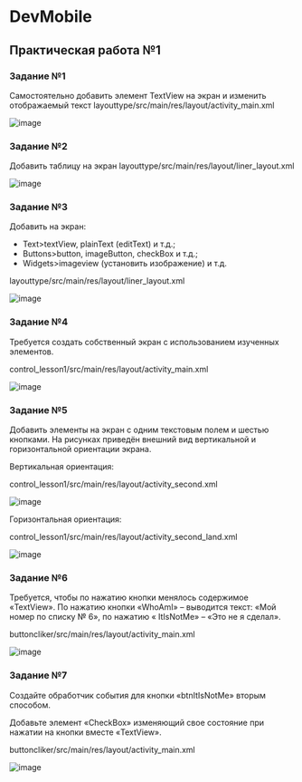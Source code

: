 # DevMobile

## Практическая работа №1

### Задание №1
  Самостоятельно добавить элемент TextView на экран и изменить отображаемый текст
  layouttype/src/main/res/layout/activity_main.xml
  
  ![image](https://github.com/user-attachments/assets/0c8df983-5d6e-49c1-ad49-2a54651d264e)
### Задание №2
  Добавить таблицу на экран
  layouttype/src/main/res/layout/liner_layout.xml
  
  ![image](https://github.com/user-attachments/assets/9a31f07d-c9de-4506-8f56-aed5d9851e6f)

### Задание №3
  Добавить на экран:
  - Text>textView, plainText (editText) и т.д.; 
  - Buttons>button, imageButton, checkBox и т.д.; 
  - Widgets>imageview (установить изображение) и т.д.

  layouttype/src/main/res/layout/liner_layout.xml

![image](https://github.com/user-attachments/assets/190122f3-be67-4499-8633-ce9248b326ed)

### Задание №4
  Требуется создать собственный экран с использованием изученных элементов. 
  
  control_lesson1/src/main/res/layout/activity_main.xml
  
  ![image](https://github.com/user-attachments/assets/cd359d04-0037-4397-953d-77ec05b34180)

### Задание №5
  Добавить элементы на экран с одним текстовым полем и шестью кнопками. 
  На рисунках приведён внешний вид вертикальной и горизонтальной ориентации экрана.
  
  Вертикальная ориентация:
  
  control_lesson1/src/main/res/layout/activity_second.xml
  
  ![image](https://github.com/user-attachments/assets/8662983c-ba69-4e5e-aff9-f7ff632e7cdc)
  
  Горизонтальная ориентация:
  
  control_lesson1/src/main/res/layout/activity_second_land.xml
  
  ![image](https://github.com/user-attachments/assets/847c6037-40db-48d7-8295-1cbc7877414d)

### Задание №6
  Требуется, чтобы по нажатию кнопки менялось содержимое «TextView». 
  По нажатию кнопки «WhoAmI» – выводится текст: «Мой номер по списку № 6», 
  по нажатию « ItIsNotMe» – «Это не я сделал». 
  
  buttoncliker/src/main/res/layout/activity_main.xml
  
  ![image](https://github.com/user-attachments/assets/feda79d2-56d0-4140-80de-83fa7cc73524)

### Задание №7
  Создайте обработчик события для кнопки «btnItIsNotMe» вторым способом. 
  
  Добавьте элемент «CheckBox» изменяющий свое состояние при нажатии на кнопки вместе «TextView».

  buttoncliker/src/main/res/layout/activity_main.xml
  
  ![image](https://github.com/user-attachments/assets/131db012-ab08-4423-95c8-b1601d5e1ebf)
